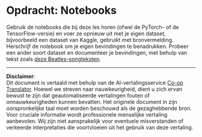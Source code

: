 <!--
CO_OP_TRANSLATOR_METADATA:
{
  "original_hash": "bc690ecf68b38d311cc9e12f3144a28c",
  "translation_date": "2025-08-28T20:08:27+00:00",
  "source_file": "lessons/5-NLP/14-Embeddings/assignment.md",
  "language_code": "nl"
}
-->
# Opdracht: Notebooks

Gebruik de notebooks die bij deze les horen (ofwel de PyTorch- of de TensorFlow-versie) en voer ze opnieuw uit met je eigen dataset, bijvoorbeeld een dataset van Kaggle, gebruikt met bronvermelding. Herschrijf de notebook om je eigen bevindingen te benadrukken. Probeer een ander soort dataset en documenteer je bevindingen, met behulp van tekst zoals [deze Beatles-songteksten](https://www.kaggle.com/datasets/jenlooper/beatles-lyrics).

---

**Disclaimer**:  
Dit document is vertaald met behulp van de AI-vertalingsservice [Co-op Translator](https://github.com/Azure/co-op-translator). Hoewel we streven naar nauwkeurigheid, dient u zich ervan bewust te zijn dat geautomatiseerde vertalingen fouten of onnauwkeurigheden kunnen bevatten. Het originele document in zijn oorspronkelijke taal moet worden beschouwd als de gezaghebbende bron. Voor cruciale informatie wordt professionele menselijke vertaling aanbevolen. Wij zijn niet aansprakelijk voor eventuele misverstanden of verkeerde interpretaties die voortvloeien uit het gebruik van deze vertaling.